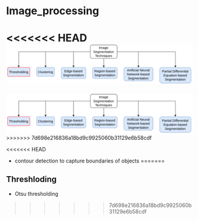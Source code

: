 # Image_processing

<<<<<<< HEAD
<img src = './image/image_seg_types.png'>
=======
<img src = '/image/image_seg_types.png'>
>>>>>>> 7d698e216836a18bd9c9925060b31129e6b58cdf


<<<<<<< HEAD
- contour detection to capture boundaries of objects 
=======
## Threshloding

- Otsu thresholding
>>>>>>> 7d698e216836a18bd9c9925060b31129e6b58cdf
